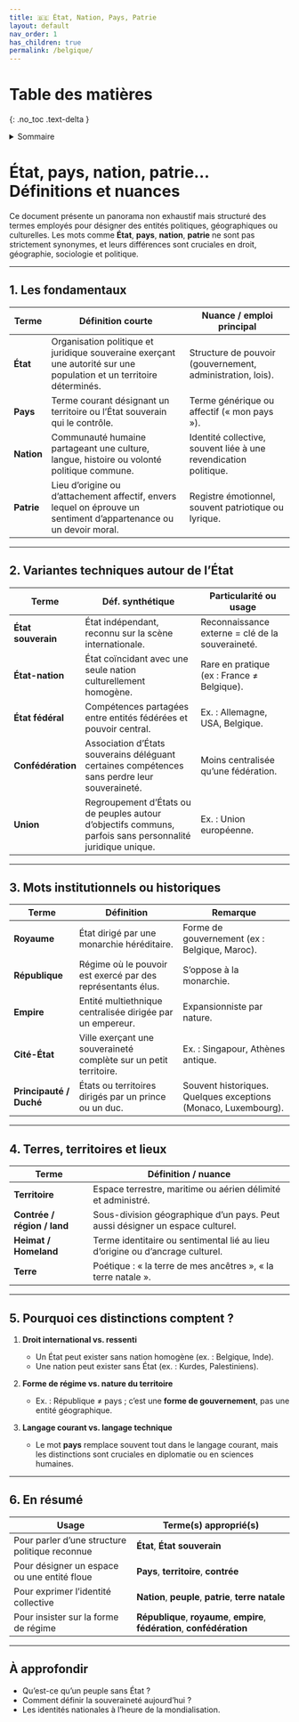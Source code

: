 ```yaml
---
title: 🇧🇪 État, Nation, Pays, Patrie
layout: default
nav_order: 1
has_children: true
permalink: /belgique/
---
```


# Table des matières
{: .no_toc .text-delta }

<details markdown="block">
  <summary>Sommaire</summary>
  {: .text-delta }

1. Sommaire
{:toc}
</details>

# État, pays, nation, patrie… Définitions et nuances

Ce document présente un panorama non exhaustif mais structuré des termes employés pour désigner des entités politiques, géographiques ou culturelles. Les mots comme **État**, **pays**, **nation**, **patrie** ne sont pas strictement synonymes, et leurs différences sont cruciales en droit, géographie, sociologie et politique.

---

## 1. Les fondamentaux

| Terme     | Définition courte                                                                                                                                   | Nuance / emploi principal                                      |
|-----------|------------------------------------------------------------------------------------------------------------------------------------------------------|----------------------------------------------------------------|
| **État**  | Organisation politique et juridique souveraine exerçant une autorité sur une population et un territoire déterminés.                                | Structure de pouvoir (gouvernement, administration, lois).     |
| **Pays**  | Terme courant désignant un territoire ou l’État souverain qui le contrôle.                                                                          | Terme générique ou affectif (« mon pays »).                    |
| **Nation**| Communauté humaine partageant une culture, langue, histoire ou volonté politique commune.                                                           | Identité collective, souvent liée à une revendication politique. |
| **Patrie**| Lieu d’origine ou d’attachement affectif, envers lequel on éprouve un sentiment d’appartenance ou un devoir moral.                                 | Registre émotionnel, souvent patriotique ou lyrique.           |

---

## 2. Variantes techniques autour de l’État

| Terme            | Déf. synthétique                                                                                      | Particularité ou usage                                          |
|------------------|--------------------------------------------------------------------------------------------------------|------------------------------------------------------------------|
| **État souverain** | État indépendant, reconnu sur la scène internationale.                                                  | Reconnaissance externe = clé de la souveraineté.                |
| **État-nation**     | État coïncidant avec une seule nation culturellement homogène.                                          | Rare en pratique (ex : France ≠ Belgique).                      |
| **État fédéral**    | Compétences partagées entre entités fédérées et pouvoir central.                                       | Ex. : Allemagne, USA, Belgique.                                |
| **Confédération**   | Association d’États souverains déléguant certaines compétences sans perdre leur souveraineté.          | Moins centralisée qu’une fédération.                           |
| **Union**          | Regroupement d’États ou de peuples autour d’objectifs communs, parfois sans personnalité juridique unique. | Ex. : Union européenne.                                        |

---

## 3. Mots institutionnels ou historiques

| Terme             | Définition                                                                                         | Remarque |
|-------------------|----------------------------------------------------------------------------------------------------|----------|
| **Royaume**        | État dirigé par une monarchie héréditaire.                                                          | Forme de gouvernement (ex : Belgique, Maroc). |
| **République**     | Régime où le pouvoir est exercé par des représentants élus.                                         | S’oppose à la monarchie. |
| **Empire**         | Entité multiethnique centralisée dirigée par un empereur.                                           | Expansionniste par nature. |
| **Cité-État**      | Ville exerçant une souveraineté complète sur un petit territoire.                                   | Ex. : Singapour, Athènes antique. |
| **Principauté / Duché** | États ou territoires dirigés par un prince ou un duc.                                            | Souvent historiques. Quelques exceptions (Monaco, Luxembourg). |

---

## 4. Terres, territoires et lieux

| Terme           | Définition / nuance                                                                                   |
|------------------|--------------------------------------------------------------------------------------------------------|
| **Territoire**    | Espace terrestre, maritime ou aérien délimité et administré.                                           |
| **Contrée / région / land** | Sous-division géographique d’un pays. Peut aussi désigner un espace culturel.                      |
| **Heimat / Homeland** | Terme identitaire ou sentimental lié au lieu d’origine ou d’ancrage culturel.                      |
| **Terre**         | Poétique : « la terre de mes ancêtres », « la terre natale ».                                          |

---

## 5. Pourquoi ces distinctions comptent ?

1. **Droit international vs. ressenti**
   - Un État peut exister sans nation homogène (ex. : Belgique, Inde).
   - Une nation peut exister sans État (ex. : Kurdes, Palestiniens).

2. **Forme de régime vs. nature du territoire**
   - Ex. : République ≠ pays ; c’est une **forme de gouvernement**, pas une entité géographique.

3. **Langage courant vs. langage technique**
   - Le mot **pays** remplace souvent tout dans le langage courant, mais les distinctions sont cruciales en diplomatie ou en sciences humaines.

---

## 6. En résumé

| Usage                          | Terme(s) approprié(s)                                                                 |
|--------------------------------|----------------------------------------------------------------------------------------|
| Pour parler d’une structure politique reconnue | **État**, **État souverain**                                                |
| Pour désigner un espace ou une entité floue   | **Pays**, **territoire**, **contrée**                                        |
| Pour exprimer l’identité collective           | **Nation**, **peuple**, **patrie**, **terre natale**                         |
| Pour insister sur la forme de régime          | **République**, **royaume**, **empire**, **fédération**, **confédération**   |

---

## À approfondir

- Qu’est-ce qu’un peuple sans État ?
- Comment définir la souveraineté aujourd’hui ?
- Les identités nationales à l’heure de la mondialisation.

